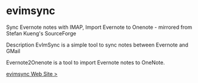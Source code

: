 # evimsync
Sync Evernote notes with IMAP, Import Evernote to Onenote - mirrored from Stefan Kueng's SourceForge

Description
EvImSync is a simple tool to sync notes between Evernote and GMail

Evernote2Onenote is a tool to import Evernote notes to OneNote.

[evimsync Web Site >](http://stefanstools.sourceforge.net/)
